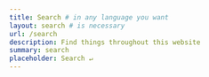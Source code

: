 ```yaml
---
title: Search # in any language you want
layout: search # is necessary
url: /search
description: Find things throughout this website
summary: search
placeholder: Search ↵ 
---
```

